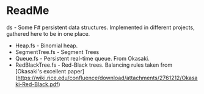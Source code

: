 ReadMe
==

ds - Some F# persistent data structures. 
Implemented in different projects, gathered here to be in one place.

* Heap.fs - Binomial heap. 
* SegmentTree.fs - Segment Trees
* Queue.fs - Persistent real-time queue. From Okasaki.
* RedBlackTree.fs - Red-Black trees. Balancing rules taken from  [Okasaki's excellent paper] (https://wiki.rice.edu/confluence/download/attachments/2761212/Okasaki-Red-Black.pdf)
